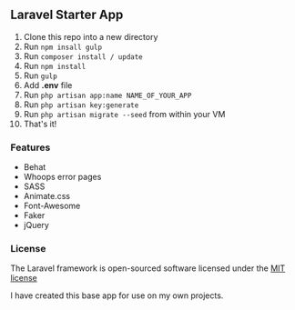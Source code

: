 ## Laravel Starter App

1. Clone this repo into a new directory
2. Run `npm insall gulp`
3. Run `composer install / update`
4. Run `npm install`
5. Run `gulp`
6. Add <b>.env</b> file
7. Run `php artisan app:name NAME_OF_YOUR_APP`
8. Run `php artisan key:generate`
9. Run `php artisan migrate --seed` from within your VM
10. That's it!

### Features
* Behat
* Whoops error pages
* SASS
* Animate.css
* Font-Awesome
* Faker
* jQuery

### License

The Laravel framework is open-sourced software licensed under the [MIT license](http://opensource.org/licenses/MIT)

I have created this base app for use on my own projects.
